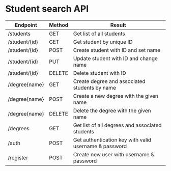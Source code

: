 # Student search API

Endpoint | Method | Result |
---- | ---- | ---- |
/students | GET | Get list of all students |
/student/{id} | GET | Get student by unique ID |
/student/{id} | POST | Create student with ID and set name |
/student/{id} | PUT | Update student with ID and change name |
/student/{id} | DELETE | Delete student with ID |
/degree{name} | GET | Create degree and associated students by name |
/degree{name} | POST | Create a new degree with the given name |
/degree{name} | DELETE | Delete the degree with the given name |
/degrees | GET | Get list of all degrees and associated students |
/auth | POST | Get authentication key with valid username & password |
/register | POST | Create new user with username & password |
